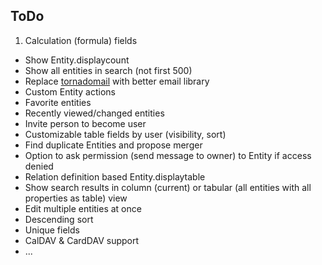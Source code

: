 ## ToDo

1. Calculation (formula) fields
* Show Entity.displaycount
* Show all entities in search (not first 500)
* Replace [tornadomail](https://github.com/equeny/tornadomail) with better email library
* Custom Entity actions
* Favorite entities
* Recently viewed/changed entities
* Invite person to become user
* Customizable table fields by user (visibility, sort)
* Find duplicate Entities and propose merger
* Option to ask permission (send message to owner) to Entity if access denied
* Relation definition based Entity.displaytable
* Show search results in column (current) or tabular (all entities with all properties as table) view
* Edit multiple entities at once
* Descending sort
* Unique fields
* CalDAV & CardDAV support
* ...
